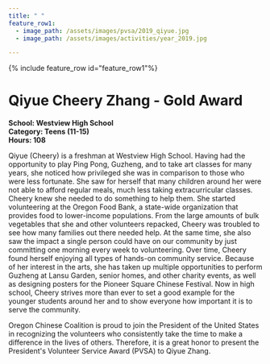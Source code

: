 ```yaml
---
title: " "
feature_row1:
  - image_path: /assets/images/pvsa/2019_qiyue.jpg
  - image_path: /assets/images/activities/year_2019.jpg

---
```


{% include feature_row id="feature_row1"%}

# Qiyue Cheery Zhang - Gold Award

**School: Westview High School**  
**Category: Teens (11-15)**  
**Hours: 108**  

Qiyue (Cheery) is a freshman at Westview High School. Having had the opportunity to play Ping Pong, Guzheng, and to take art classes for many years, she noticed how privileged she was in comparison to those who were less fortunate. She saw for herself that many children around her were not able to afford regular meals, much less taking extracurricular classes. Cheery knew she needed to do something to help them. She started volunteering at the Oregon Food Bank, a state-wide organization that provides food to lower-income populations. From the large amounts of bulk vegetables that she and other volunteers repacked, Cheery was troubled to see how many families out there needed help. At the same time, she also saw the impact a single person could have on our community by just committing one morning every week to volunteering. Over time, Cheery found herself enjoying all types of hands-on community service. Because of her interest in the arts, she has taken up multiple opportunities to perform Guzheng at Lansu Garden, senior homes, and other charity events, as well as designing posters for the Pioneer Square Chinese Festival. Now in high school, Cheery strives more than ever to set a good example for the younger students around her and to show everyone how important it is to serve the community.

Oregon Chinese Coalition is proud to join the President of the United States in recognizing the volunteers who consistently take the time to make a difference in the lives of others. Therefore, it is a great honor to present the President's Volunteer Service Award (PVSA) to Qiyue Zhang.
